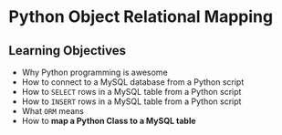 # Python Object Relational Mapping

## Learning Objectives

- Why Python programming is awesome
- How to connect to a MySQL database from a Python script
- How to `SELECT` rows in a MySQL table from a Python script
- How to `INSERT` rows in a MySQL table from a Python script
- What `ORM` means
- How to __map a Python Class to a MySQL table__
